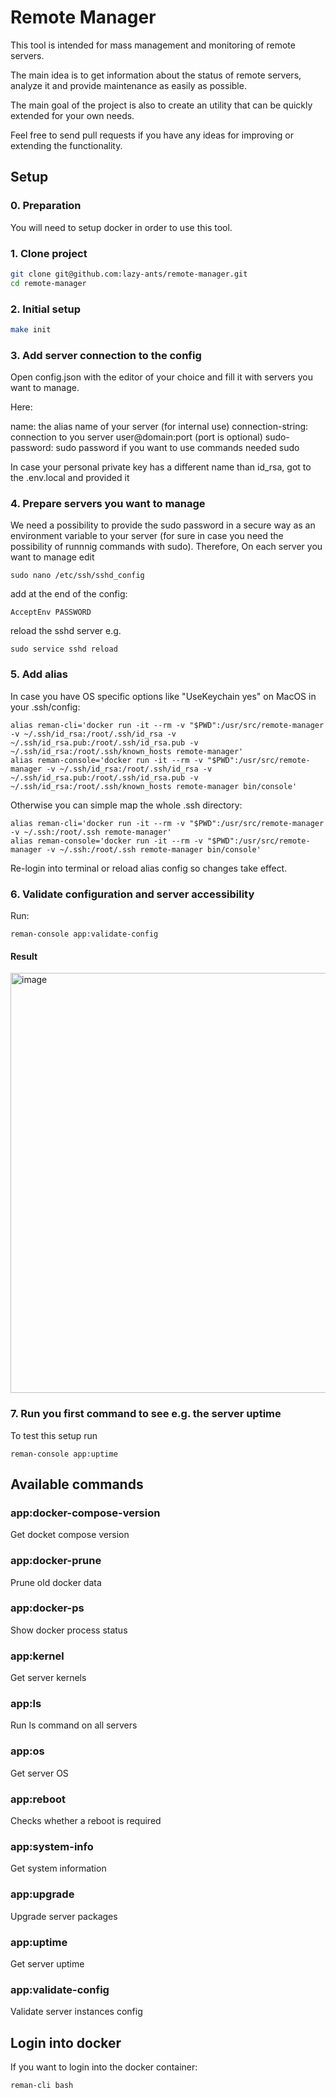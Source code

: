 # Remote Manager

This tool is intended for mass management and monitoring of remote servers.

The main idea is to get information about the status of remote servers, analyze it and provide maintenance as easily as possible.
 
The main goal of the project is also to create an utility that can be quickly extended for your own needs.

Feel free to send pull requests if you have any ideas for improving or extending the functionality.


## Setup

### 0. Preparation

You will need to setup docker in order to use this tool.

### 1. Clone project

```bash
git clone git@github.com:lazy-ants/remote-manager.git
cd remote-manager
```

### 2. Initial setup
```bash
make init
```

### 3. Add server connection to the config

Open config.json with the editor of your choice and fill it with servers you want to manage.

Here:

name: the alias name of your server (for internal use)
connection-string: connection to you server user@domain:port (port is optional)
sudo-password: sudo password if you want to use commands needed sudo

In case your personal private key has a different name than id_rsa, got to the .env.local and provided it

### 4. Prepare servers you want to manage

We need a possibility to provide the sudo password in a secure way as an environment variable to your server (for sure in case you need the possibility of runnnig commands with sudo).
Therefore, On each server you want to manage edit 
```
sudo nano /etc/ssh/sshd_config
``` 
add at the end of the config:
```
AcceptEnv PASSWORD
```
reload the sshd server e.g.
```
sudo service sshd reload
```

### 5. Add alias
In case you have OS specific options like "UseKeychain yes" on MacOS in your .ssh/config: 
```
alias reman-cli='docker run -it --rm -v "$PWD":/usr/src/remote-manager -v ~/.ssh/id_rsa:/root/.ssh/id_rsa -v ~/.ssh/id_rsa.pub:/root/.ssh/id_rsa.pub -v ~/.ssh/id_rsa:/root/.ssh/known_hosts remote-manager'
alias reman-console='docker run -it --rm -v "$PWD":/usr/src/remote-manager -v ~/.ssh/id_rsa:/root/.ssh/id_rsa -v ~/.ssh/id_rsa.pub:/root/.ssh/id_rsa.pub -v ~/.ssh/id_rsa:/root/.ssh/known_hosts remote-manager bin/console'
```

Otherwise you can simple map the whole .ssh directory:
```
alias reman-cli='docker run -it --rm -v "$PWD":/usr/src/remote-manager -v ~/.ssh:/root/.ssh remote-manager'
alias reman-console='docker run -it --rm -v "$PWD":/usr/src/remote-manager -v ~/.ssh:/root/.ssh remote-manager bin/console'
```

Re-login into terminal or reload alias config so changes take effect.

### 6. Validate configuration and server accessibility
Run:
```
reman-console app:validate-config
```

#### Result

<img width="672" alt="image" src="https://user-images.githubusercontent.com/28564/81734095-ac503200-949b-11ea-90fc-1a7a7803aff5.png">

### 7. Run you first command to see e.g. the server uptime

To test this setup run
```
reman-console app:uptime
```

## Available commands

### app:docker-compose-version  
Get docket compose version

### app:docker-prune
Prune old docker data

### app:docker-ps               
Show docker process status

### app:kernel                  
Get server kernels

### app:ls                      
Run ls command on all servers

### app:os                      
Get server OS

### app:reboot                  
Checks whether a reboot is required

### app:system-info             
Get system information

### app:upgrade                 
Upgrade server packages

### app:uptime                  
Get server uptime

### app:validate-config         
Validate server instances config

## Login into docker

If you want to login into the docker container:
```
reman-cli bash
```
